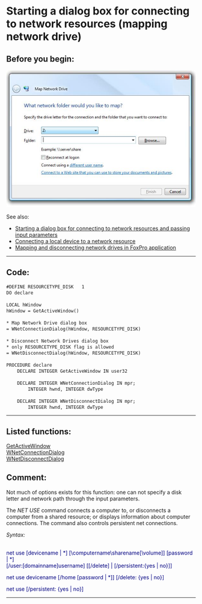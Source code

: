 <link rel="stylesheet" type="text/css" href="../css/win32api.css">  
<link rel="stylesheet" href="https://cdnjs.cloudflare.com/ajax/libs/font-awesome/4.7.0/css/font-awesome.min.css">

# Starting a dialog box for connecting to network resources (mapping network drive)

## Before you begin:
![](../images/mapnetworkdrive_dlg.jpg)  

See also:

* [Starting a dialog box for connecting to network resources and passing input parameters](sample_551.md)  
* [Connecting a local device to a network resource](sample_318.md)  
* [Mapping and disconnecting network drives in FoxPro application](sample_387.md)  
  
***  


## Code:
```foxpro  
#DEFINE RESOURCETYPE_DISK   1
DO declare

LOCAL hWindow
hWindow = GetActiveWindow()

* Map Network Drive dialog box
= WNetConnectionDialog(hWindow, RESOURCETYPE_DISK)

* Disconnect Network Drives dialog box
* only RESOURCETYPE_DISK flag is allowed
= WNetDisconnectDialog(hWindow, RESOURCETYPE_DISK)

PROCEDURE declare
	DECLARE INTEGER GetActiveWindow IN user32

	DECLARE INTEGER WNetConnectionDialog IN mpr;
		INTEGER hwnd, INTEGER dwType

	DECLARE INTEGER WNetDisconnectDialog IN mpr;
		INTEGER hwnd, INTEGER dwType  
```  
***  


## Listed functions:
[GetActiveWindow](../libraries/user32/GetActiveWindow.md)  
[WNetConnectionDialog](../libraries/mpr/WNetConnectionDialog.md)  
[WNetDisconnectDialog](../libraries/mpr/WNetDisconnectDialog.md)  

## Comment:
Not much of options exists for this function: one can not specify a disk letter and network path through the input parameters.  
  
The *NET USE* command connects a computer to, or disconnects a computer from a shared resource; or displays information about computer connections. The command also controls persistent net connections.  
  
*Syntax:*<DIV style="color: #000080">  
net use [devicename | *] [\\computername\sharename[\volume]] [password | *]  
[/user:[domainname\]username] [[/delete] | [/persistent:{yes | no}]]  
  
net use devicename [/home [password | *]] [/delete: {yes | no}]  
  
net use [/persistent: {yes | no}]</DIV>  
  
***  

